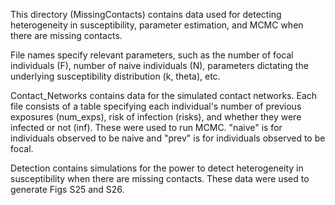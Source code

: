 This directory (MissingContacts) contains data used for detecting heterogeneity in susceptibility, parameter estimation, and MCMC when there are missing contacts.

File names specify relevant parameters, such as the number of focal individuals (F), number of naive individuals (N), parameters dictating the underlying susceptibility distribution (k, theta), etc.

Contact_Networks contains data for the simulated contact networks. Each file consists of a table specifying each individual's number of previous exposures (num_exps), risk of infection (risks), and whether they were infected or not (inf). These were used to run MCMC.
"naive" is for individuals observed to be naive and "prev" is for individuals observed to be focal.

Detection contains simulations for the power to detect heterogeneity in susceptibility when there are missing contacts. These data were used to generate Figs S25 and S26.
